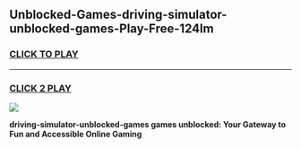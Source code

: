 
## Unblocked-Games-driving-simulator-unblocked-games-Play-Free-124lm
<h3>
<a href="https://premium76.site?title=driving-simulator-unblocked-games&ref=17A">CLICK TO PLAY</a></h3>
<hr>

<h3>
<a href="https://premium76.site?title=driving-simulator-unblocked-games&ref=17A">CLICK 2 PLAY</a>
  
</h3>

<a href="https://premium76.site?title=driving-simulator-unblocked-games&ref=17A"><img src="https://clearcache.store/games.png"></a>


**driving-simulator-unblocked-games games unblocked: Your Gateway to Fun and Accessible Online Gaming**
